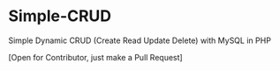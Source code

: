 # Simple-CRUD
Simple Dynamic CRUD (Create Read Update Delete) with MySQL in PHP


[Open for Contributor, just make a Pull Request]
